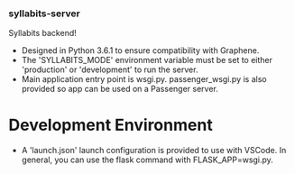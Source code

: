 ### syllabits-server ###
Syllabits backend!

- Designed in Python 3.6.1 to ensure compatibility with Graphene.
- The 'SYLLABITS_MODE' environment variable must be set to either 'production' or 'development' to run the server.
- Main application entry point is wsgi.py. passenger_wsgi.py is also provided so app can be used on a Passenger server.

# Development Environment
- A 'launch.json' launch configuration is provided to use with VSCode. In general, you can use the flask command with FLASK_APP=wsgi.py.